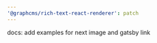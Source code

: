 ```yaml
---
'@graphcms/rich-text-react-renderer': patch
---
```


docs: add examples for next image and gatsby link
